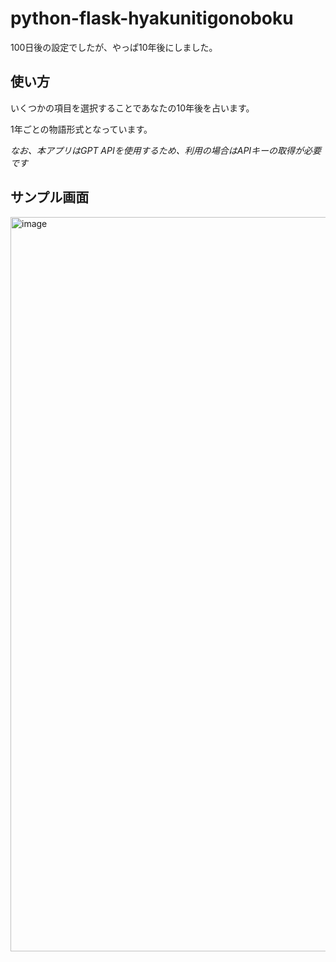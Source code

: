 # python-flask-hyakunitigonoboku

100日後の設定でしたが、やっぱ10年後にしました。

## 使い方

いくつかの項目を選択することであなたの10年後を占います。

1年ごとの物語形式となっています。

*なお、本アプリはGPT APIを使用するため、利用の場合はAPIキーの取得が必要です*

## サンプル画面

<img width="1175" alt="image" src="https://github.com/noknok06/python-flask-hyakunitigonoboku/assets/42319268/6d708418-d73e-445a-9b3e-c9af7ac8951f">
